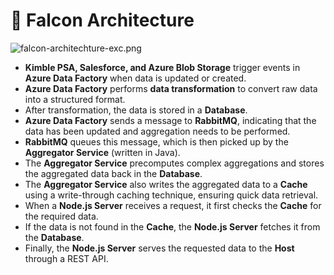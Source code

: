 # 🚀 Falcon Architecture


![falcon-architechture-exc.png](https://prod-files-secure.s3.us-west-2.amazonaws.com/2218d451-9074-449a-9e14-4ae157871206/1c5c9930-f6f6-4a85-9a15-81a64569ec14/falcon-architechture-exc.png?X-Amz-Algorithm=AWS4-HMAC-SHA256&X-Amz-Content-Sha256=UNSIGNED-PAYLOAD&X-Amz-Credential=ASIAZI2LB4665GFJ2RBA%2F20250305%2Fus-west-2%2Fs3%2Faws4_request&X-Amz-Date=20250305T005449Z&X-Amz-Expires=3600&X-Amz-Security-Token=IQoJb3JpZ2luX2VjEMD%2F%2F%2F%2F%2F%2F%2F%2F%2F%2FwEaCXVzLXdlc3QtMiJHMEUCIQDrYRZ9AvWTpckFEOukBUJCJY8Gi1O77JJNmHRVMp8WOwIgK31OWgmK2H9Qki4gGPJj%2Fj1PyR0Jqsl9lF1fuJHuXisqiAQI%2Bf%2F%2F%2F%2F%2F%2F%2F%2F%2F%2FARAAGgw2Mzc0MjMxODM4MDUiDIaZPfXkWGjxHFLhuircA%2FtT6FVjHV9DWJz4QM3kX2dSv7dqPv98Vri1358nU5fLYIkACqaeFr6c5r16j5MC86fZ3C4lmfDUDmFE%2BrjsBpSxLHE4GU5zkwq4PfXijmX6Hf%2FnDq33Uo2FB7IHV8tJpW1cKzPuquUp7HU9aG%2FHcD5nSy9xt9ru8wNwpgLAHpwr8rag9HABCVlMpshZFVRbWG76DLGcBckWBh1P%2BBTSB3%2FVdjlak0ed541fIOMFug2zLFIcFuUf0Z9p%2F24mIbA%2F7MFvCQXf1Dtjs4ZpBpS6eyX9wQW4BgMQg4%2F0IHZZA%2Fs2ZaxC29OX3FD5%2FQSavf8pefIISGYIp2ensw50%2Ft2rIFVrs4oOZnnGgdWHI9w7ncCCgE42C5vdjy6dSzeNLW6zuLshxmk0QJYljsKU7TPlwTHH%2BbSJlwpIBkrDQd17Vy3dDlOeUbJismmQzfE2TjHz5POdqU%2BJdnRGMgyqONNFCTc28rShRfrVZtKUqQftHkJRiP7vjGL9yV%2Bl5GNbTTz8LOA0sR%2BxmNuhGuX67MGxNMrmfiQWhyw7%2FpoupwwGDiUtXa0nQ8%2FaqEOIv3hd6bD0kZ3AhAzfgcvwRhzGIhJH%2FOMY39FtjHumJKCz8pQF3QhunLIg9tCWh%2BHtExw8MIGdnr4GOqUBzld9T3QDn6KoAwRjYquDRtelJrX1shPOkqa80mLY96L3Sjq8BwyMwm%2F7aF1q3H7EvJRDrz6CwcZ%2BsXlCxlXwp95nTwTihvscz4ShKgwvxGN%2B63dCQsg6FlWg2dvz32KPySVfYrqJtr%2FwPPRXW6%2FUqNQa70qxYnBEf2EalSsiDaIiGC7ILsKlDFD7J56Xzdvkkroeq%2BCmU25weq4tWxWJwlUKMM8L&X-Amz-Signature=813250f2084375a584d9cd1c0942066be06e906f31bae1e953d2aa281155784a&X-Amz-SignedHeaders=host&x-id=GetObject)

- **Kimble PSA, Salesforce, and Azure Blob Storage** trigger events in **Azure Data Factory** when data is updated or created.
- **Azure Data Factory** performs **data transformation** to convert raw data into a structured format.
- After transformation, the data is stored in a **Database**.
- **Azure Data Factory** sends a message to **RabbitMQ**, indicating that the data has been updated and aggregation needs to be performed.
- **RabbitMQ** queues this message, which is then picked up by the **Aggregator Service** (written in Java).
- The **Aggregator Service** precomputes complex aggregations and stores the aggregated data back in the **Database**.
- The **Aggregator Service** also writes the aggregated data to a **Cache** using a write-through caching technique, ensuring quick data retrieval.
- When a **Node.js Server** receives a request, it first checks the **Cache** for the required data.
- If the data is not found in the **Cache**, the **Node.js Server** fetches it from the **Database**.
- Finally, the **Node.js Server** serves the requested data to the **Host** through a REST API.
